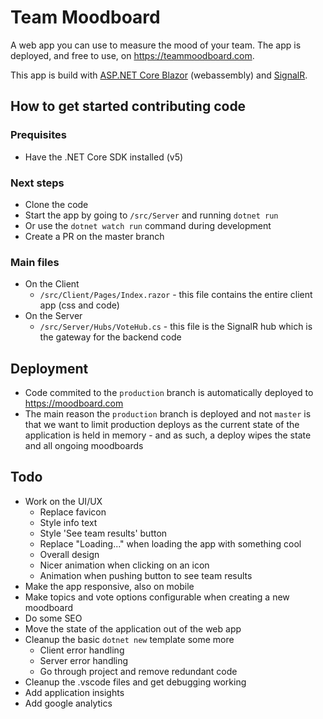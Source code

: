 # Team Moodboard

A web app you can use to measure the mood of your team. The app is deployed, and free to use, on https://teammoodboard.com.

This app is build with [ASP.NET Core Blazor](https://docs.microsoft.com/en-us/aspnet/core/blazor) (webassembly) and [SignalR](https://docs.microsoft.com/en-us/aspnet/core/signalr/introduction).

## How to get started contributing code

### Prequisites

- Have the .NET Core SDK installed (v5)

### Next steps

- Clone the code
- Start the app by going to `/src/Server` and running `dotnet run`
- Or use the `dotnet watch run` command during development
- Create a PR on the master branch

### Main files

- On the Client
  - `/src/Client/Pages/Index.razor` - this file contains the entire client app (css and code)
- On the Server
  - `/src/Server/Hubs/VoteHub.cs` - this file is the SignalR hub which is the gateway for the backend code

## Deployment

- Code commited to the `production` branch is automatically deployed to https://moodboard.com
- The main reason the `production` branch is deployed and not `master` is that we want to limit production deploys as the current state of the application is held in memory - and as such, a deploy wipes the state and all ongoing moodboards

## Todo

- Work on the UI/UX
  - Replace favicon
  - Style info text
  - Style 'See team results' button
  - Replace "Loading..." when loading the app with something cool
  - Overall design
  - Nicer animation when clicking on an icon
  - Animation when pushing button to see team results
- Make the app responsive, also on mobile
- Make topics and vote options configurable when creating a new moodboard
- Do some SEO
- Move the state of the application out of the web app
- Cleanup the basic `dotnet new` template some more
  - Client error handling
  - Server error handling
  - Go through project and remove redundant code
- Cleanup the .vscode files and get debugging working
- Add application insights
- Add google analytics
